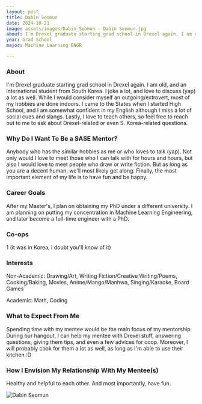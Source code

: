 ```yaml
---
layout: post
title: Dabin Seomun 
date: 2024-10-21
image: assets/images/Dabin_Seomun - Dabin Seomun.jpg
about: I'm Drexel graduate starting grad school in Drexel again. I am old, and an international student from South Korea. I joke a lot, and love to discuss (yap) a lot as well. While I would consider myself an outgoing/extrovert, most of my hobbies are done indoors. I came to the States when I started High School, and I am somewhat confident in my English although I miss a lot of social cues and slangs. Lastly, I love to teach others, so feel free to reach out to me to ask about Drexel-related or even S. Korea-related questions.
year: Grad School
major: Machine Learning ENGR

---
```


### About

I'm Drexel graduate starting grad school in Drexel again. I am old, and an international student from South Korea. I joke a lot, and love to discuss (yap) a lot as well. While I would consider myself an outgoing/extrovert, most of my hobbies are done indoors. I came to the States when I started High School, and I am somewhat confident in my English although I miss a lot of social cues and slangs. Lastly, I love to teach others, so feel free to reach out to me to ask about Drexel-related or even S. Korea-related questions.

### Why Do I Want To Be a SASE Mentor?

Anybody who has the similar hobbies as me or who loves to talk (yap). Not only would I love to meet those who I can talk with for hours and hours, but also I would love to meet people who draw or write fiction. But as long as you are a decent human, we'll most likely get along. Finally, the most important element of my life is to have fun and be happy.

### Career Goals

After my Master's, I plan on obtaining my PhD under a different university. I am planning on putting my concentration in Machine Learning Engineering, and later become a full-time engineer with a PhD.

### Co-ops

1 (it was in Korea, I doubt you'll know of it)

### Interests

Non-Academic: Drawing/Art, Writing Fiction/Creative Writing/Poems, Cooking/Baking, Movies, Anime/Mango/Manhwa, Singing/Karaoke, Board Games
Academic: Math, Coding

### What to Expect From Me

Spending time with my mentee would be the main focus of my mentorship. During our hangout, I can help my mentee with Drexel stuff, answering questions, giving them tips, and even a few advices for coop. Moreover, I will probably cook for them a lot as well, as long as I'm able to use their kitchen :D

### How I Envision My Relationship With My Mentee(s) 

Healthy and helpful to each other. And most importantly, have fun.

<div class="text-center my-5">
    <img src="https://sase-drexel.github.io/mentorship-2024/assets/images/Dabin_Seomun - Dabin Seomun.jpg" alt="Dabin Seomun" class="rounded post-img" />
</div>
